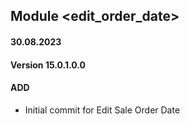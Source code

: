 ## Module <edit_order_date>

#### 30.08.2023
#### Version 15.0.1.0.0
#### ADD
- Initial commit for Edit Sale Order Date
